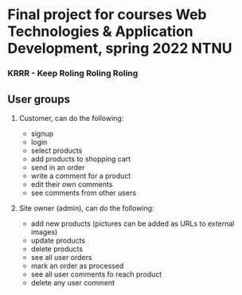 # Final project for courses Web Technologies & Application Development, spring 2022 NTNU
### KRRR - Keep Roling Roling Roling

## User groups
1. Customer, can do the following:
   - signup
   - login
   - select products
   - add products to shopping cart
   - send in an order
   - write a comment for a product
   - edit their own comments
   - see comments from other users

2. Site owner (admin), can do the following:
   - add new products (pictures can be added as URLs to external images)
   - update products
   - delete products
   - see all user orders
   - mark an order as processed
   - see all user comments fo reach product
   - delete any user comment


